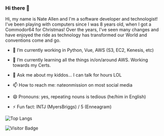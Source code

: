 ### Hi there 👋

Hi, my name is Nate Allen and I'm a software developer and technologist! I've been playing with computers since I was 8 years old, when I got a Commodor64 for Christmas! Over the years, I've seen many changes and have enjoyed the ride as technology has transformed our World and conventions come and go.

- 🔭 I’m currently working in Python, Vue, AWS (S3, EC2, Kenesis, etc)
- 🌱 I’m currently learning all the things in/on/around AWS. Working towards my Certs.

- 💬 Ask me about my kiddos... I can talk for hours LOL
- 📫 How to reach me: nateonmission on most social media
- 😄 Pronouns: yes, repeating nouns is tedious (he/him in English)
- ⚡ Fun fact: INTJ (MyersBriggs) / 5 (Enneagram)

<!-- [![Nate's GitHub stats](https://github-readme-stats.vercel.app/api?username=nateonmission)](https://github.com/anuraghazra/github-readme-stats) -->
![Top Langs](https://github-readme-stats.vercel.app/api/top-langs/?username=nateonmission&hide=TeX&layout=compact)

![Visitor Badge](https://visitor-badge.laobi.icu/badge?page_id=nateonmission.nateonmission)

<!--
**nateonmission/nateonmission** is a ✨ _special_ ✨ repository because its `README.md` (this file) appears on your GitHub profile.

Here are some ideas to get you started:

- 🔭 I’m currently working on ...
- 🌱 I’m currently learning ...
- 👯 I’m looking to collaborate on ...
- 🤔 I’m looking for help with ...
- 💬 Ask me about ...
- 📫 How to reach me: ...
- 😄 Pronouns: ...
- ⚡ Fun fact: ...
-->
